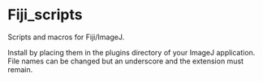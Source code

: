 # Fiji_scripts
Scripts and macros for Fiji/ImageJ. 

Install by placing them in the plugins directory of your ImageJ application. File names can be changed but an underscore and the extension must remain.
